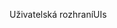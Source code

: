 <span data-ttu-id="91dde-101">Uživatelská rozhraní</span><span class="sxs-lookup"><span data-stu-id="91dde-101">UIs</span></span>